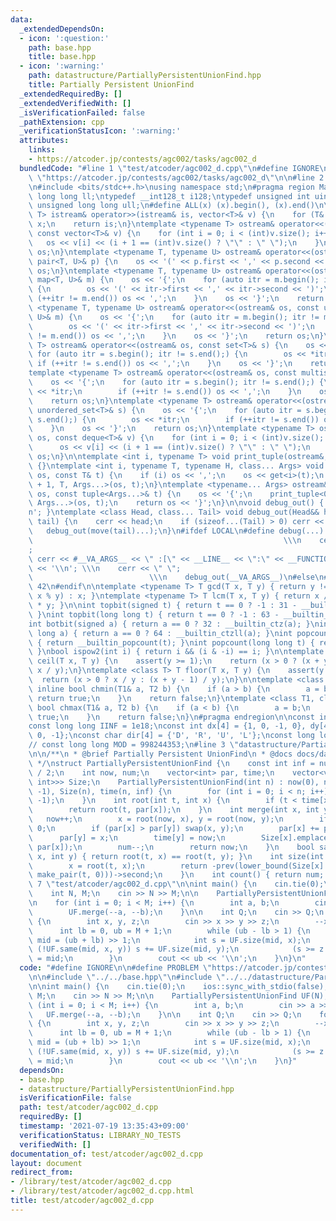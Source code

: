```yaml
---
data:
  _extendedDependsOn:
  - icon: ':question:'
    path: base.hpp
    title: base.hpp
  - icon: ':warning:'
    path: datastructure/PartiallyPersistentUnionFind.hpp
    title: Partially Persistent UnionFind
  _extendedRequiredBy: []
  _extendedVerifiedWith: []
  _isVerificationFailed: false
  _pathExtension: cpp
  _verificationStatusIcon: ':warning:'
  attributes:
    links:
    - https://atcoder.jp/contests/agc002/tasks/agc002_d
  bundledCode: "#line 1 \"test/atcoder/agc002_d.cpp\"\n#define IGNORE\n\n#define PROBLEM\
    \ \"https://atcoder.jp/contests/agc002/tasks/agc002_d\"\n\n#line 2 \"base.hpp\"\
    \n#include <bits/stdc++.h>\nusing namespace std;\n#pragma region Macros\ntypedef\
    \ long long ll;\ntypedef __int128_t i128;\ntypedef unsigned int uint;\ntypedef\
    \ unsigned long long ull;\n#define ALL(x) (x).begin(), (x).end()\n\ntemplate <typename\
    \ T> istream& operator>>(istream& is, vector<T>& v) {\n    for (T& x : v) is >>\
    \ x;\n    return is;\n}\ntemplate <typename T> ostream& operator<<(ostream& os,\
    \ const vector<T>& v) {\n    for (int i = 0; i < (int)v.size(); i++) {\n     \
    \   os << v[i] << (i + 1 == (int)v.size() ? \"\" : \" \");\n    }\n    return\
    \ os;\n}\ntemplate <typename T, typename U> ostream& operator<<(ostream& os, const\
    \ pair<T, U>& p) {\n    os << '(' << p.first << ',' << p.second << ')';\n    return\
    \ os;\n}\ntemplate <typename T, typename U> ostream& operator<<(ostream& os, const\
    \ map<T, U>& m) {\n    os << '{';\n    for (auto itr = m.begin(); itr != m.end();)\
    \ {\n        os << '(' << itr->first << ',' << itr->second << ')';\n        if\
    \ (++itr != m.end()) os << ',';\n    }\n    os << '}';\n    return os;\n}\ntemplate\
    \ <typename T, typename U> ostream& operator<<(ostream& os, const unordered_map<T,\
    \ U>& m) {\n    os << '{';\n    for (auto itr = m.begin(); itr != m.end();) {\n\
    \        os << '(' << itr->first << ',' << itr->second << ')';\n        if (++itr\
    \ != m.end()) os << ',';\n    }\n    os << '}';\n    return os;\n}\ntemplate <typename\
    \ T> ostream& operator<<(ostream& os, const set<T>& s) {\n    os << '{';\n   \
    \ for (auto itr = s.begin(); itr != s.end();) {\n        os << *itr;\n       \
    \ if (++itr != s.end()) os << ',';\n    }\n    os << '}';\n    return os;\n}\n\
    template <typename T> ostream& operator<<(ostream& os, const multiset<T>& s) {\n\
    \    os << '{';\n    for (auto itr = s.begin(); itr != s.end();) {\n        os\
    \ << *itr;\n        if (++itr != s.end()) os << ',';\n    }\n    os << '}';\n\
    \    return os;\n}\ntemplate <typename T> ostream& operator<<(ostream& os, const\
    \ unordered_set<T>& s) {\n    os << '{';\n    for (auto itr = s.begin(); itr !=\
    \ s.end();) {\n        os << *itr;\n        if (++itr != s.end()) os << ',';\n\
    \    }\n    os << '}';\n    return os;\n}\ntemplate <typename T> ostream& operator<<(ostream&\
    \ os, const deque<T>& v) {\n    for (int i = 0; i < (int)v.size(); i++) {\n  \
    \      os << v[i] << (i + 1 == (int)v.size() ? \"\" : \" \");\n    }\n    return\
    \ os;\n}\n\ntemplate <int i, typename T> void print_tuple(ostream&, const T&)\
    \ {}\ntemplate <int i, typename T, typename H, class... Args> void print_tuple(ostream&\
    \ os, const T& t) {\n    if (i) os << ',';\n    os << get<i>(t);\n    print_tuple<i\
    \ + 1, T, Args...>(os, t);\n}\ntemplate <typename... Args> ostream& operator<<(ostream&\
    \ os, const tuple<Args...>& t) {\n    os << '{';\n    print_tuple<0, tuple<Args...>,\
    \ Args...>(os, t);\n    return os << '}';\n}\n\nvoid debug_out() { cerr << '\\\
    n'; }\ntemplate <class Head, class... Tail> void debug_out(Head&& head, Tail&&...\
    \ tail) {\n    cerr << head;\n    if (sizeof...(Tail) > 0) cerr << \", \";\n \
    \   debug_out(move(tail)...);\n}\n#ifdef LOCAL\n#define debug(...)           \
    \                                                        \\\n    cerr << \" \"\
    ;                                                                     \\\n   \
    \ cerr << #__VA_ARGS__ << \" :[\" << __LINE__ << \":\" << __FUNCTION__ << \"]\"\
    \ << '\\n'; \\\n    cerr << \" \";                                           \
    \                          \\\n    debug_out(__VA_ARGS__)\n#else\n#define debug(...)\
    \ 42\n#endif\n\ntemplate <typename T> T gcd(T x, T y) { return y != 0 ? gcd(y,\
    \ x % y) : x; }\ntemplate <typename T> T lcm(T x, T y) { return x / gcd(x, y)\
    \ * y; }\n\nint topbit(signed t) { return t == 0 ? -1 : 31 - __builtin_clz(t);\
    \ }\nint topbit(long long t) { return t == 0 ? -1 : 63 - __builtin_clzll(t); }\n\
    int botbit(signed a) { return a == 0 ? 32 : __builtin_ctz(a); }\nint botbit(long\
    \ long a) { return a == 0 ? 64 : __builtin_ctzll(a); }\nint popcount(signed t)\
    \ { return __builtin_popcount(t); }\nint popcount(long long t) { return __builtin_popcountll(t);\
    \ }\nbool ispow2(int i) { return i && (i & -i) == i; }\n\ntemplate <class T> T\
    \ ceil(T x, T y) {\n    assert(y >= 1);\n    return (x > 0 ? (x + y - 1) / y :\
    \ x / y);\n}\ntemplate <class T> T floor(T x, T y) {\n    assert(y >= 1);\n  \
    \  return (x > 0 ? x / y : (x + y - 1) / y);\n}\n\ntemplate <class T1, class T2>\
    \ inline bool chmin(T1& a, T2 b) {\n    if (a > b) {\n        a = b;\n       \
    \ return true;\n    }\n    return false;\n}\ntemplate <class T1, class T2> inline\
    \ bool chmax(T1& a, T2 b) {\n    if (a < b) {\n        a = b;\n        return\
    \ true;\n    }\n    return false;\n}\n#pragma endregion\n\nconst int INF = 1e9;\n\
    const long long IINF = 1e18;\nconst int dx[4] = {1, 0, -1, 0}, dy[4] = {0, 1,\
    \ 0, -1};\nconst char dir[4] = {'D', 'R', 'U', 'L'};\nconst long long MOD = 1000000007;\n\
    // const long long MOD = 998244353;\n#line 3 \"datastructure/PartiallyPersistentUnionFind.hpp\"\
    \n\n/**\n * @brief Partially Persistent UnionFind\n * @docs docs/datastructure/PartiallyPersistentUnionFind.md\n\
    \ */\nstruct PartiallyPersistentUnionFind {\n    const int inf = numeric_limits<int>::max()\
    \ / 2;\n    int now, num;\n    vector<int> par, time;\n    vector<vector<pair<int,\
    \ int>>> Size;\n    PartiallyPersistentUnionFind(int n) : now(0), num(n), par(n,\
    \ -1), Size(n), time(n, inf) {\n        for (int i = 0; i < n; i++) Size[i].emplace_back(0,\
    \ -1);\n    }\n    int root(int t, int x) {\n        if (t < time[x]) return x;\n\
    \        return root(t, par[x]);\n    }\n    int merge(int x, int y) {\n     \
    \   now++;\n        x = root(now, x), y = root(now, y);\n        if (x == y) return\
    \ 0;\n        if (par[x] > par[y]) swap(x, y);\n        par[x] += par[y];\n  \
    \      par[y] = x;\n        time[y] = now;\n        Size[x].emplace_back(now,\
    \ par[x]);\n        num--;\n        return now;\n    }\n    bool same(int t, int\
    \ x, int y) { return root(t, x) == root(t, y); }\n    int size(int t, int x) {\n\
    \        x = root(t, x);\n        return -prev(lower_bound(Size[x].begin(), Size[x].end(),\
    \ make_pair(t, 0)))->second;\n    }\n    int count() { return num; }\n};\n#line\
    \ 7 \"test/atcoder/agc002_d.cpp\"\n\nint main() {\n    cin.tie(0);\n    ios::sync_with_stdio(false);\n\
    \    int N, M;\n    cin >> N >> M;\n\n    PartiallyPersistentUnionFind UF(N);\n\
    \n    for (int i = 0; i < M; i++) {\n        int a, b;\n        cin >> a >> b;\n\
    \        UF.merge(--a, --b);\n    }\n\n    int Q;\n    cin >> Q;\n    for (; Q--;)\
    \ {\n        int x, y, z;\n        cin >> x >> y >> z;\n        --x, --y;\n  \
    \      int lb = 0, ub = M + 1;\n        while (ub - lb > 1) {\n            int\
    \ mid = (ub + lb) >> 1;\n            int s = UF.size(mid, x);\n            if\
    \ (!UF.same(mid, x, y)) s += UF.size(mid, y);\n            (s >= z ? ub : lb)\
    \ = mid;\n        }\n        cout << ub << '\\n';\n    }\n}\n"
  code: "#define IGNORE\n\n#define PROBLEM \"https://atcoder.jp/contests/agc002/tasks/agc002_d\"\
    \n\n#include \"../../base.hpp\"\n#include \"../../datastructure/PartiallyPersistentUnionFind.hpp\"\
    \n\nint main() {\n    cin.tie(0);\n    ios::sync_with_stdio(false);\n    int N,\
    \ M;\n    cin >> N >> M;\n\n    PartiallyPersistentUnionFind UF(N);\n\n    for\
    \ (int i = 0; i < M; i++) {\n        int a, b;\n        cin >> a >> b;\n     \
    \   UF.merge(--a, --b);\n    }\n\n    int Q;\n    cin >> Q;\n    for (; Q--;)\
    \ {\n        int x, y, z;\n        cin >> x >> y >> z;\n        --x, --y;\n  \
    \      int lb = 0, ub = M + 1;\n        while (ub - lb > 1) {\n            int\
    \ mid = (ub + lb) >> 1;\n            int s = UF.size(mid, x);\n            if\
    \ (!UF.same(mid, x, y)) s += UF.size(mid, y);\n            (s >= z ? ub : lb)\
    \ = mid;\n        }\n        cout << ub << '\\n';\n    }\n}"
  dependsOn:
  - base.hpp
  - datastructure/PartiallyPersistentUnionFind.hpp
  isVerificationFile: false
  path: test/atcoder/agc002_d.cpp
  requiredBy: []
  timestamp: '2021-07-19 13:35:43+09:00'
  verificationStatus: LIBRARY_NO_TESTS
  verifiedWith: []
documentation_of: test/atcoder/agc002_d.cpp
layout: document
redirect_from:
- /library/test/atcoder/agc002_d.cpp
- /library/test/atcoder/agc002_d.cpp.html
title: test/atcoder/agc002_d.cpp
---
```

